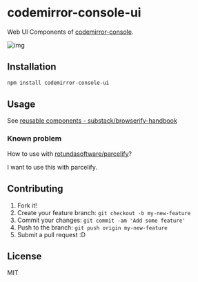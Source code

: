 # codemirror-console-ui

Web UI Components of [codemirror-console](https://github.com/azu/codemirror-console "codemirror-console").

![img](http://monosnap.com/image/jeIGR8EHA2o0CaK0wfI4R3k7tuk4sN.png)

## Installation

``` sh
npm install codemirror-console-ui
```

## Usage

See [reusable components - substack/browserify-handbook](https://github.com/substack/browserify-handbook#reusable-components " reusable components")

### Known problem

How to use with [rotundasoftware/parcelify](https://github.com/rotundasoftware/parcelify "rotundasoftware/parcelify")?

I want to use this with parcelify.

## Contributing

1. Fork it!
2. Create your feature branch: `git checkout -b my-new-feature`
3. Commit your changes: `git commit -am 'Add some feature'`
4. Push to the branch: `git push origin my-new-feature`
5. Submit a pull request :D

## License

MIT
